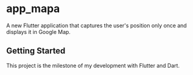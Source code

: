 # app_mapa

A new Flutter application that captures the user's position only once and displays it in Google Map.

## Getting Started

This project is the milestone of my development with Flutter and Dart.

